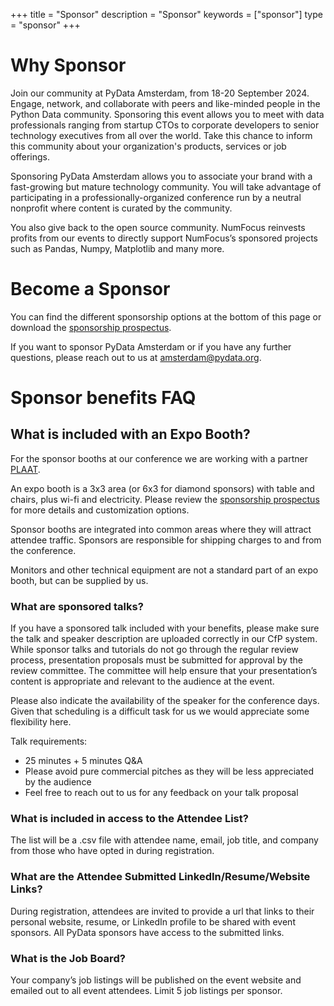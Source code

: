 +++
title = "Sponsor"
description = "Sponsor"
keywords = ["sponsor"]
type = "sponsor"
+++

# Why Sponsor

Join our community at PyData Amsterdam, from 18-20 September 2024. Engage, network, and collaborate with peers and like-minded people in the Python Data community. Sponsoring this event allows you to meet with data professionals ranging from startup CTOs to corporate developers to senior technology executives from all over the world. Take this chance to inform this community about your organization's products, services or job offerings.

Sponsoring PyData Amsterdam allows you to associate your brand with a fast-growing but mature technology community. You will take advantage of participating in a professionally-organized conference run by a neutral nonprofit where content is curated by the community.

You also give back to the open source community. NumFocus reinvests profits from our events to directly support NumFocus’s sponsored projects such as Pandas, Numpy, Matplotlib and many more.


# Become a Sponsor

You can find the different sponsorship options at the bottom of this page or download the [sponsorship prospectus](/PyData-Amsterdam-2024-Sponsorship-Prospectus.pdf).



If you want to sponsor PyData Amsterdam or if you have any further questions, please reach out to us at amsterdam@pydata.org. 


# Sponsor benefits FAQ

## What is included with an Expo Booth?
For the sponsor booths at our conference we are working with a partner [PLAAT](https://www.plaatreklame.nl).

An expo booth is a 3x3 area (or 6x3 for diamond sponsors) with table and chairs, plus wi-fi and electricity.
Please review the [sponsorship prospectus](/PyData-Amsterdam-2024-Sponsorship-Prospectus.pdf) for more details and
customization options.

Sponsor booths are integrated into common areas where they will attract attendee traffic. Sponsors
are responsible for shipping charges to and from the conference. 

Monitors and other technical equipment are not a standard part of an expo booth, but can be supplied by us.


### What are sponsored talks?
If you have a sponsored talk included with your benefits, please make sure the talk and speaker description are uploaded correctly in our CfP system.
While sponsor talks and tutorials do not go through the regular review process, presentation proposals must be submitted for
approval by the review committee. The committee will help ensure that your presentation’s content is
appropriate and relevant to the audience at the event.

Please also indicate the availability of the speaker for the conference days. Given that scheduling is a difficult task for us we would appreciate some flexibility here.

Talk requirements:
- 25 minutes + 5 minutes Q&A
- Please avoid pure commercial pitches as they will be less appreciated by the audience
- Feel free to reach out to us for any feedback on your talk proposal

###  What is included in access to the Attendee List?
The list will be a .csv file with attendee name, email, job title, and company from those who have opted
in during registration.

### What are the Attendee Submitted LinkedIn/Resume/Website Links?
During registration, attendees are invited to provide a url that links to their personal website, resume,
or LinkedIn profile to be shared with event sponsors. All PyData sponsors have access to the
submitted links.

### What is the Job Board?
Your company’s job listings will be published on the event website and emailed out to all event
attendees. Limit 5 job listings per sponsor.  